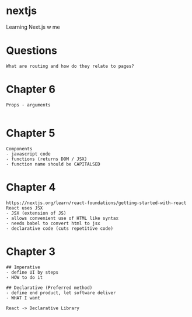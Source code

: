 # nextjs
Learning Next.js w me

# Questions
```
What are routing and how do they relate to pages?

```
# Chapter 6
```
Props - arguments


```

# Chapter 5
```
Components
- javascript code
- functions (returns DOM / JSX)
- function name should be CAPITALSED
```


# Chapter 4
```
https://nextjs.org/learn/react-foundations/getting-started-with-react
React uses JSX
- JSX (extension of JS)
- allows convenient use of HTML like syntax
- needs babel to convert html to jsx
- declarative code (cuts repetitive code)
```

# Chapter 3
```
## Imperative
- define UI by steps
- HOW to do it

## Declarative (Preferred method)
- define end product, let software deliver
- WHAT I want

React -> Declarative Library
```